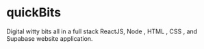 # quickBits
Digital witty bits all in a full stack ReactJS, Node , HTML , CSS , and Supabase website application.
